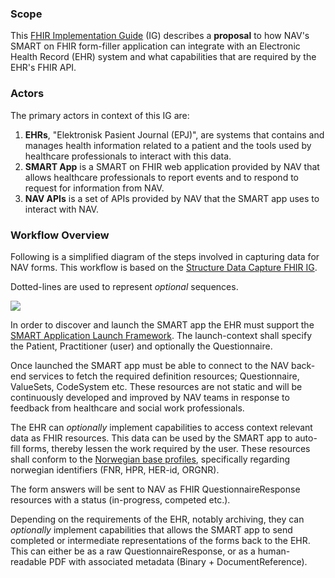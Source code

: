 ### Scope
This [FHIR Implementation Guide](https://www.hl7.org/fhir/implementationguide.html) (IG) describes a **proposal** to how NAV's SMART on FHIR form-filler application can integrate with an Electronic Health Record (EHR) system and what capabilities that are required by the EHR's FHIR API.

### Actors
The primary actors in context of this IG are:
1.  **EHRs**, "Elektronisk Pasient Journal (EPJ)", are systems that contains and manages health information related to a patient and the tools used by healthcare professionals to interact with this data.
1.  **SMART App** is a SMART on FHIR web application provided by NAV that allows healthcare professionals to report events and to respond to request for information from NAV.
1.  **NAV APIs** is a set of APIs provided by NAV that the SMART app uses to interact with NAV.

### Workflow Overview
Following is a simplified diagram of the steps involved in capturing data for NAV forms. This workflow is based on the [Structure Data Capture FHIR IG](http://hl7.org/fhir/uv/sdc/2019May/index.html).

Dotted-lines are used to represent *optional* sequences.

[![](https://mermaid.ink/img/eyJjb2RlIjoic2VxdWVuY2VEaWFncmFtXG4gICAgcGFydGljaXBhbnQgRSBhcyBFSFJcbiAgICBwYXJ0aWNpcGFudCBBIGFzIFNNQVJUIEFwcFxuICAgIHBhcnRpY2lwYW50IE4gYXMgTkFWXG4gICAgRS0-PitBOiBMYXVuY2ggYXBwXG4gICAgXG4gICAgcmVjdCByZ2JhKDI1NSwgMCwgMCwgLjEpXG4gICAgTm90ZSByaWdodCBvZiBBOiBEZWZpbml0aW9uIHJlc291cmNlc1xuICAgIEEtPj4rTjogR0VUIFF1ZXN0aW9ubmFpcmVcbiAgICBOLT4-LUE6IFF1ZXN0aW9ubmFpcmVcbiAgICBBLT4-K046IEdFVCBWYWx1ZVNldFxuICAgIE4tPj4tQTogVmFsdWVTZXRcbiAgICBlbmRcbiAgICByZWN0IHJnYmEoMCwgMjU1LCAwLCAuMSlcbiAgICBOb3RlIHJpZ2h0IG9mIEU6IENvbnRleHQgcmVzb3VyY2VzXG4gICAgQS0tPj4rRTogR0VUIFBhdGllbnRcbiAgICBFLS0-Pi1BOiBQYXRpZW50XG4gICAgQS0tPj4rRTogR0VUIFByYWN0aXRpb25lclxuICAgIEUtLT4-LUE6IFByYWN0aXRpb25lclxuICAgIGVuZFxuICAgIHJlY3QgcmdiYSgwLCAwLCAyNTUsIC4xKVxuICAgIE5vdGUgb3ZlciBBOiBBcnRpZmFjdHNcbiAgICBBLT4-TjogUE9TVCBRdWVzdGlvbm5haXJlUmVzcG9uc2VcbiAgICBBLS0-PkU6IFBPU1QgQmluYXJ5IChQREYpXG4gICAgQS0tPj5FOiBQT1NUIERvY3VtZW50UmVmZXJlbmNlXG4gICAgQS0tPj4tRTogUE9TVCBRdWVzdGlvbm5haXJlUmVzcG9uc2VcbiAgICBlbmQiLCJtZXJtYWlkIjp7InRoZW1lIjoiZGVmYXVsdCJ9LCJ1cGRhdGVFZGl0b3IiOmZhbHNlLCJhdXRvU3luYyI6dHJ1ZSwidXBkYXRlRGlhZ3JhbSI6ZmFsc2V9)](https://mermaid.live/edit/#eyJjb2RlIjoic2VxdWVuY2VEaWFncmFtXG4gICAgcGFydGljaXBhbnQgRSBhcyBFSFJcbiAgICBwYXJ0aWNpcGFudCBBIGFzIFNNQVJUIEFwcFxuICAgIHBhcnRpY2lwYW50IE4gYXMgTkFWXG4gICAgRS0-PitBOiBMYXVuY2ggYXBwXG4gICAgXG4gICAgcmVjdCByZ2JhKDI1NSwgMCwgMCwgLjEpXG4gICAgTm90ZSByaWdodCBvZiBBOiBEZWZpbml0aW9uIHJlc291cmNlc1xuICAgIEEtPj4rTjogR0VUIFF1ZXN0aW9ubmFpcmVcbiAgICBOLT4-LUE6IFF1ZXN0aW9ubmFpcmVcbiAgICBBLT4-K046IEdFVCBWYWx1ZVNldFxuICAgIE4tPj4tQTogVmFsdWVTZXRcbiAgICBlbmRcbiAgICByZWN0IHJnYmEoMCwgMjU1LCAwLCAuMSlcbiAgICBOb3RlIHJpZ2h0IG9mIEU6IENvbnRleHQgcmVzb3VyY2VzXG4gICAgQS0tPj4rRTogR0VUIFBhdGllbnRcbiAgICBFLS0-Pi1BOiBQYXRpZW50XG4gICAgQS0tPj4rRTogR0VUIFByYWN0aXRpb25lclxuICAgIEUtLT4-LUE6IFByYWN0aXRpb25lclxuICAgIGVuZFxuICAgIHJlY3QgcmdiYSgwLCAwLCAyNTUsIC4xKVxuICAgIE5vdGUgb3ZlciBBOiBBcnRpZmFjdHNcbiAgICBBLT4-TjogUE9TVCBRdWVzdGlvbm5haXJlUmVzcG9uc2VcbiAgICBBLS0-PkU6IFBPU1QgQmluYXJ5IChQREYpXG4gICAgQS0tPj5FOiBQT1NUIERvY3VtZW50UmVmZXJlbmNlXG4gICAgQS0tPj4tRTogUE9TVCBRdWVzdGlvbm5haXJlUmVzcG9uc2VcbiAgICBlbmQiLCJtZXJtYWlkIjoie1xuICBcInRoZW1lXCI6IFwiZGVmYXVsdFwiXG59IiwidXBkYXRlRWRpdG9yIjpmYWxzZSwiYXV0b1N5bmMiOnRydWUsInVwZGF0ZURpYWdyYW0iOmZhbHNlfQ)

In order to discover and launch the SMART app the EHR must support the [SMART Application Launch Framework](https://hl7.org/fhir/smart-app-launch/). The launch-context shall specify the Patient, Practitioner (user) and optionally the Questionnaire.

Once launched the SMART app must be able to connect to the NAV back-end services to fetch the required definition resources; Questionnaire, ValueSets, CodeSystem etc. These resources are not static and will be continuously developed and improved by NAV teams in response to feedback from healthcare and social work professionals.

The EHR can *optionally* implement capabilities to access context relevant data as FHIR resources. This data can be used by the SMART app to auto-fill forms, thereby lessen the work required by the user. These resources shall conform to the [Norwegian base profiles](https://simplifier.net/guide/no-basis-Entities-Individuals/Introduction), specifically regarding norwegian identifiers (FNR, HPR, HER-id, ORGNR).

The form answers will be sent to NAV as FHIR QuestionnaireResponse resources with a status (in-progress, competed etc.).

Depending on the requirements of the EHR, notably archiving, they can *optionally* implement capabilities that allows the SMART app to send completed or intermediate representations of the forms back to the EHR. This can either be as a raw QuestionnaireResponse, or as a human-readable PDF with associated metadata (Binary + DocumentReference).
